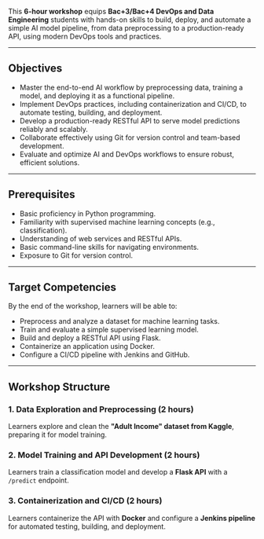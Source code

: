 This **6-hour workshop** equips **Bac+3/Bac+4 DevOps and Data Engineering** students with hands-on skills to build, deploy, and automate a simple AI model pipeline, from data preprocessing to a production-ready API, using modern DevOps tools and practices.

---

## Objectives

- Master the end-to-end AI workflow by preprocessing data, training a model, and deploying it as a functional pipeline.
- Implement DevOps practices, including containerization and CI/CD, to automate testing, building, and deployment.
- Develop a production-ready RESTful API to serve model predictions reliably and scalably.
- Collaborate effectively using Git for version control and team-based development.
- Evaluate and optimize AI and DevOps workflows to ensure robust, efficient solutions.

---

## Prerequisites

- Basic proficiency in Python programming.
- Familiarity with supervised machine learning concepts (e.g., classification).
- Understanding of web services and RESTful APIs.
- Basic command-line skills for navigating environments.
- Exposure to Git for version control.

---

## Target Competencies

By the end of the workshop, learners will be able to:

- Preprocess and analyze a dataset for machine learning tasks.
- Train and evaluate a simple supervised learning model.
- Build and deploy a RESTful API using Flask.
- Containerize an application using Docker.
- Configure a CI/CD pipeline with Jenkins and GitHub.

---

## Workshop Structure

### 1. Data Exploration and Preprocessing (2 hours)
Learners explore and clean the **"Adult Income" dataset from Kaggle**, preparing it for model training.

### 2. Model Training and API Development (2 hours)
Learners train a classification model and develop a **Flask API** with a `/predict` endpoint.

### 3. Containerization and CI/CD (2 hours)
Learners containerize the API with **Docker** and configure a **Jenkins pipeline** for automated testing, building, and deployment.
